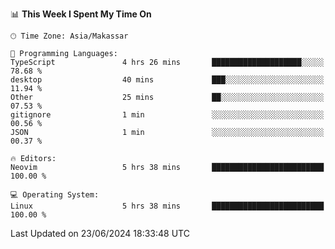 <!--START_SECTION:waka-->
📊 **This Week I Spent My Time On** 

```text
🕑︎ Time Zone: Asia/Makassar

💬 Programming Languages: 
TypeScript               4 hrs 26 mins       ████████████████████░░░░░   78.68 % 
desktop                  40 mins             ███░░░░░░░░░░░░░░░░░░░░░░   11.94 % 
Other                    25 mins             ██░░░░░░░░░░░░░░░░░░░░░░░   07.53 % 
gitignore                1 min               ░░░░░░░░░░░░░░░░░░░░░░░░░   00.56 % 
JSON                     1 min               ░░░░░░░░░░░░░░░░░░░░░░░░░   00.37 % 

🔥 Editors: 
Neovim                   5 hrs 38 mins       █████████████████████████   100.00 % 

💻 Operating System: 
Linux                    5 hrs 38 mins       █████████████████████████   100.00 % 
```


 Last Updated on 23/06/2024 18:33:48 UTC
<!--END_SECTION:waka-->
